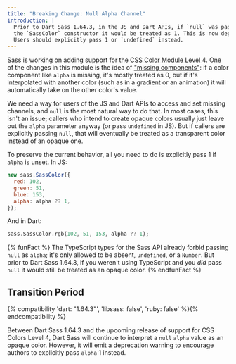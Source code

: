 ```yaml
---
title: "Breaking Change: Null Alpha Channel"
introduction: |
  Prior to Dart Sass 1.64.3, in the JS and Dart APIs, if `null` was passed to
  the `SassColor` constructor it would be treated as 1. This is now deprecated.
  Users should explicitly pass 1 or `undefined` instead.
---
```


Sass is working on adding support for the [CSS Color Module Level 4]. One of the
changes in this module is the idea of ["missing components"]: if a color
component like `alpha` is missing, it's mostly treated as 0, but if it's
interpolated with another color (such as in a gradient or an animation) it will
automatically take on the other color's value.

[CSS Color Module Level 4]: https://www.w3.org/TR/css-color-4/
["missing components"]: https://developer.mozilla.org/en-US/docs/Web/CSS/color_value#missing_color_components

We need a way for users of the JS and Dart APIs to access and set missing
channels, and `null` is the most natural way to do that. In most cases, this
isn't an issue; callers who intend to create opaque colors usually just leave
out the `alpha` parameter anyway (or pass `undefined` in JS). But if callers are
explicitly passing `null`, that will eventually be treated as a transparent
color instead of an opaque one.

To preserve the current behavior, all you need to do is explicitly pass 1 if
`alpha` is unset. In JS:

```js
new sass.SassColor({
  red: 102,
  green: 51,
  blue: 153,
  alpha: alpha ?? 1,
});
```

And in Dart:

```dart
sass.SassColor.rgb(102, 51, 153, alpha ?? 1);
```

{% funFact %}
  The TypeScript types for the Sass API already forbid passing `null` as
  `alpha`; it's only allowed to be absent, `undefined`, or a `Number`. But prior
  to Dart Sass 1.64.3, if you weren't using TypeScript and you _did_ pass `null`
  it would still be treated as an opaque color.
{% endfunFact %}

## Transition Period

{% compatibility 'dart: "1.64.3"', 'libsass: false', 'ruby: false' %}{% endcompatibility %}

Between Dart Sass 1.64.3 and the upcoming release of support for CSS Colors
Level 4, Dart Sass will continue to interpret a `null` `alpha` value as an opaque
color. However, it will emit a deprecation warning to encourage authors to
explicitly pass `alpha` 1 instead.
